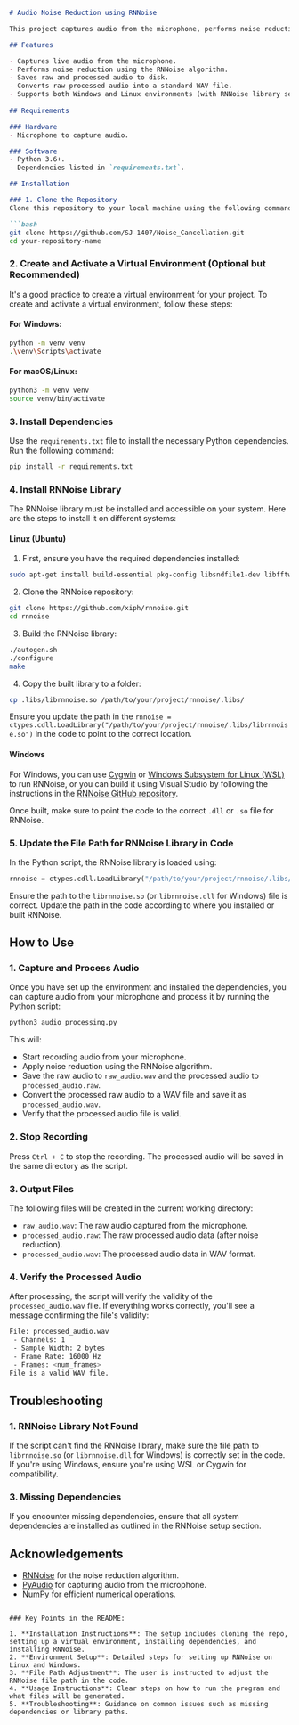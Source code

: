 

```markdown
# Audio Noise Reduction using RNNoise

This project captures audio from the microphone, performs noise reduction using the RNNoise library, and saves both raw and processed audio to disk in WAV format. It also provides the ability to convert processed raw audio into a WAV file. 

## Features

- Captures live audio from the microphone.
- Performs noise reduction using the RNNoise algorithm.
- Saves raw and processed audio to disk.
- Converts raw processed audio into a standard WAV file.
- Supports both Windows and Linux environments (with RNNoise library setup).
  
## Requirements

### Hardware
- Microphone to capture audio.

### Software
- Python 3.6+.
- Dependencies listed in `requirements.txt`.

## Installation

### 1. Clone the Repository
Clone this repository to your local machine using the following command:

```bash
git clone https://github.com/SJ-1407/Noise_Cancellation.git
cd your-repository-name
```

### 2. Create and Activate a Virtual Environment (Optional but Recommended)
It's a good practice to create a virtual environment for your project. To create and activate a virtual environment, follow these steps:

#### For Windows:

```bash
python -m venv venv
.\venv\Scripts\activate
```

#### For macOS/Linux:

```bash
python3 -m venv venv
source venv/bin/activate
```

### 3. Install Dependencies
Use the `requirements.txt` file to install the necessary Python dependencies. Run the following command:

```bash
pip install -r requirements.txt
```

### 4. Install RNNoise Library

The RNNoise library must be installed and accessible on your system. Here are the steps to install it on different systems:

#### Linux (Ubuntu)
1. First, ensure you have the required dependencies installed:
   
```bash
sudo apt-get install build-essential pkg-config libsndfile1-dev libfftw3-dev
```

2. Clone the RNNoise repository:

```bash
git clone https://github.com/xiph/rnnoise.git
cd rnnoise
```

3. Build the RNNoise library:

```bash
./autogen.sh
./configure
make
```

4. Copy the built library to a folder:

```bash
cp .libs/librnnoise.so /path/to/your/project/rnnoise/.libs/
```

Ensure you update the path in the `rnnoise = ctypes.cdll.LoadLibrary("/path/to/your/project/rnnoise/.libs/librnnoise.so")` in the code to point to the correct location.

#### Windows

For Windows, you can use [Cygwin](https://www.cygwin.com/) or [Windows Subsystem for Linux (WSL)](https://docs.microsoft.com/en-us/windows/wsl/) to run RNNoise, or you can build it using Visual Studio by following the instructions in the [RNNoise GitHub repository](https://github.com/xiph/rnnoise).

Once built, make sure to point the code to the correct `.dll` or `.so` file for RNNoise.

### 5. Update the File Path for RNNoise Library in Code
In the Python script, the RNNoise library is loaded using:

```python
rnnoise = ctypes.cdll.LoadLibrary("/path/to/your/project/rnnoise/.libs/librnnoise.so")
```

Ensure the path to the `librnnoise.so` (or `librnnoise.dll` for Windows) file is correct. Update the path in the code according to where you installed or built RNNoise.

## How to Use

### 1. Capture and Process Audio
Once you have set up the environment and installed the dependencies, you can capture audio from your microphone and process it by running the Python script:

```bash
python3 audio_processing.py
```

This will:
- Start recording audio from your microphone.
- Apply noise reduction using the RNNoise algorithm.
- Save the raw audio to `raw_audio.wav` and the processed audio to `processed_audio.raw`.
- Convert the processed raw audio to a WAV file and save it as `processed_audio.wav`.
- Verify that the processed audio file is valid.

### 2. Stop Recording
Press `Ctrl + C` to stop the recording. The processed audio will be saved in the same directory as the script.

### 3. Output Files
The following files will be created in the current working directory:
- `raw_audio.wav`: The raw audio captured from the microphone.
- `processed_audio.raw`: The raw processed audio data (after noise reduction).
- `processed_audio.wav`: The processed audio data in WAV format.

### 4. Verify the Processed Audio
After processing, the script will verify the validity of the `processed_audio.wav` file. If everything works correctly, you'll see a message confirming the file's validity:

```bash
File: processed_audio.wav
 - Channels: 1
 - Sample Width: 2 bytes
 - Frame Rate: 16000 Hz
 - Frames: <num_frames>
File is a valid WAV file.
```

## Troubleshooting

### 1. RNNoise Library Not Found
If the script can't find the RNNoise library, make sure the file path to `librnnoise.so` (or `librnnoise.dll` for Windows) is correctly set in the code. If you're using Windows, ensure you're using WSL or Cygwin for compatibility.


### 3. Missing Dependencies
If you encounter missing dependencies, ensure that all system dependencies are installed as outlined in the RNNoise setup section.



## Acknowledgements

- [RNNoise](https://github.com/xiph/rnnoise) for the noise reduction algorithm.
- [PyAudio](https://people.csail.mit.edu/hubert/pyaudio/) for capturing audio from the microphone.
- [NumPy](https://numpy.org/) for efficient numerical operations.
```

### Key Points in the README:

1. **Installation Instructions**: The setup includes cloning the repo, setting up a virtual environment, installing dependencies, and installing RNNoise.
2. **Environment Setup**: Detailed steps for setting up RNNoise on Linux and Windows.
3. **File Path Adjustment**: The user is instructed to adjust the RNNoise file path in the code.
4. **Usage Instructions**: Clear steps on how to run the program and what files will be generated.
5. **Troubleshooting**: Guidance on common issues such as missing dependencies or library paths.



